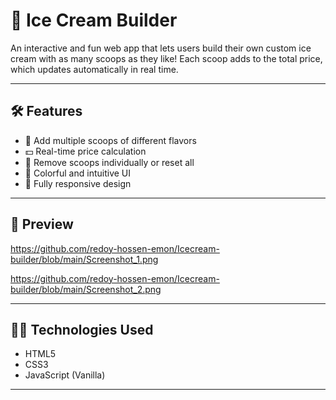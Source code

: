 # 🍨 Ice Cream Builder

An interactive and fun web app that lets users build their own custom ice cream with as many scoops as they like! Each scoop adds to the total price, which updates automatically in real time.

---

## 🛠️ Features

- 🧁 Add multiple scoops of different flavors
- 💵 Real-time price calculation
- 🧹 Remove scoops individually or reset all
- 🎨 Colorful and intuitive UI
- 📱 Fully responsive design

---

## 📸 Preview
https://github.com/redoy-hossen-emon/Icecream-builder/blob/main/Screenshot_1.png

https://github.com/redoy-hossen-emon/Icecream-builder/blob/main/Screenshot_2.png


---

## 🧑‍💻 Technologies Used

- HTML5
- CSS3
- JavaScript (Vanilla)

---
